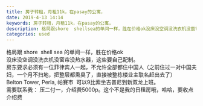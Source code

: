 ```yaml
---
title: 房子转租，月租11k，在pasay的公寓，
date: 2019-4-13 14:14
keywords: 房子转租，月租11k，在pasay的公寓，
description: 格局跟shore  shellsea的单间一样，胜在价格ok没床没空调没洗衣机没窗帘没热水器，这些要自己配制。房东要求必须有一位菲律宾人一起，不允许全部都住中国人（之前住过一对中国夫妇，一个月不扫地，把整层都熏臭了，直接被整栋楼业主联名赶出
categories: used
---
```

<td class="t_f" id="postmessage_3485015">

格局跟 shore  shell sea 的单间一样，胜在价格ok<br/>
没床没空调没洗衣机没窗帘没热水器，这些要自己配制。<br/>
房东要求必须有一位菲律宾人一起，不允许全部都住中国人（之前住过一对中国夫妇，一个月不扫地，把整层都熏臭了，直接被整栋楼业主联名赶出去了）<br/>
Belton Tower, Perla, 帕賽市  可以9比索坐吉普尼到新双龙上班。<br/>
需要联系我： 压二付一，介绍费5000p。这个不是我的日租房哦，哈哈，要收点介绍费<br/>
<br/>
</td>
